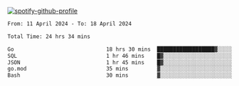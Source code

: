 [![spotify-github-profile](https://spotify-github-profile.vercel.app/api/view?uid=313pysyt3uxkjdidtiuvzf7nrnnu&cover_image=true&theme=natemoo-re&show_offline=false&background_color=121212&interchange=false&bar_color=53b14f&bar_color_cover=false)](https://spotify-github-profile.vercel.app/api/view?uid=313pysyt3uxkjdidtiuvzf7nrnnu&redirect=true)

<!--START_SECTION:waka-->

```txt
From: 11 April 2024 - To: 18 April 2024

Total Time: 24 hrs 34 mins

Go                             18 hrs 30 mins  ██████████████████▓░░░░░░   75.31 %
SQL                            1 hr 46 mins    █▓░░░░░░░░░░░░░░░░░░░░░░░   07.24 %
JSON                           1 hr 45 mins    █▓░░░░░░░░░░░░░░░░░░░░░░░   07.14 %
go.mod                         35 mins         ▓░░░░░░░░░░░░░░░░░░░░░░░░   02.44 %
Bash                           30 mins         ▓░░░░░░░░░░░░░░░░░░░░░░░░   02.07 %
```

<!--END_SECTION:waka-->